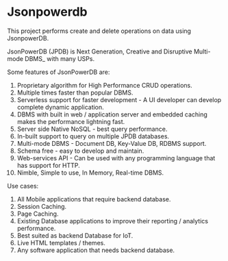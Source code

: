 # Jsonpowerdb

This project performs create and delete operations on data using JsonpowerDB. 

JsonPowerDB (JPDB) is Next Generation, Creative and Disruptive Multi-mode DBMS_ with many USPs.

Some features of JsonPowerDB are:
1. Proprietary algorithm for High Performance CRUD operations. 
2. Multiple times faster than popular DBMS.
3. Serverless support for faster development - A UI developer can develop complete dynamic application.
4. DBMS with built in web / application server and embedded caching makes the performance lightning fast.
5. Server side Native NoSQL - best query performance.
6. In-built support to query on multiple JPDB databases.
7. Multi-mode DBMS - Document DB, Key-Value DB, RDBMS support.
8. Schema free - easy to develop and maintain.
9. Web-services API - Can be used with any programming language that has support for HTTP.
10. Nimble, Simple to use, In Memory, Real-time DBMS. 

Use cases:
1. All Mobile applications that require backend database.
2. Session Caching.
3. Page Caching.
4. Existing Database applications to improve their reporting / analytics performance.
5. Best suited as backend Database for IoT.
6. Live HTML templates / themes.
7. Any software application that needs backend database.
